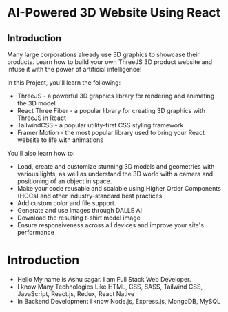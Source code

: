 # AI-Powered 3D Website Using React

## Introduction
Many large corporations already use 3D graphics to showcase their products. Learn how to build your own ThreeJS 3D product website and infuse it with the power of artificial intelligence! 
 
In this Project, you'll learn the following:
- ThreeJS - a powerful 3D graphics library for rendering and animating the 3D model
- React Three Fiber - a popular library for creating 3D graphics with ThreeJS in React
- TailwindCSS - a popular utility-first CSS styling framework
- Framer Motion - the most popular library used to bring your React website to life with animations

You'll also learn how to:
- Load, create and customize stunning 3D models and geometries with various lights, as well as understand the 3D world with a camera and positioning of an object in space.
- Make your code reusable and scalable using Higher Order Components (HOCs) and other industry-standard best practices
- Add custom color and file support.
- Generate and use images through DALLE AI
- Download the resulting t-shirt model image
- Ensure responsiveness across all devices and improve your site's performance

# Introduction

- Hello My name is Ashu sagar. I am Full Stack Web Developer.
- I know Many Technologies Like HTML, CSS, SASS, Tailwind CSS, JavaScript, React.js, Redux, React Native
- In Backend Development I know Node.js, Express.js, MongoDB, MySQL